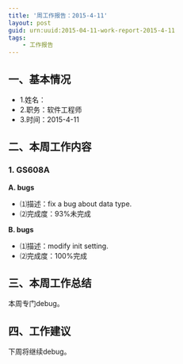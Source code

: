 ```yaml
---
title: '周工作报告：2015-4-11'
layout: post
guid: urn:uuid:2015-04-11-work-report-2015-4-11
tags:
    - 工作报告
---
```


## 一、基本情况

 - 1.姓名：
 - 2.职务：软件工程师
 - 3.时间：2015-4-11

## 二、本周工作内容

### 1. GS608A

**A. bugs**

 - ⑴描述：fix a bug about data type.
 - ⑵完成度：93%未完成
 
**B. bugs**

 - ⑴描述：modify init setting.
 - ⑵完成度：100%完成

## 三、本周工作总结

本周专门debug。

## 四、工作建议

下周将继续debug。